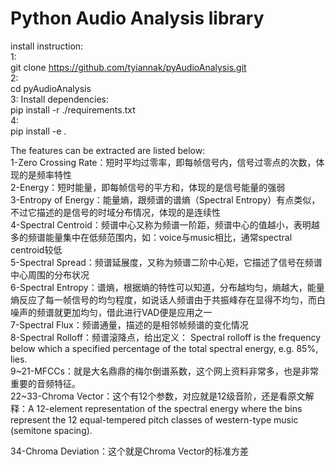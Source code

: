 # Python Audio Analysis library

install instruction:  
1:   
git clone https://github.com/tyiannak/pyAudioAnalysis.git  
2:  
cd pyAudioAnalysis  
3: Install dependencies:  
pip install -r ./requirements.txt  
4:  
pip install -e .  
  
  
The features can be extracted are listed below:  
1-Zero Crossing Rate：短时平均过零率，即每帧信号内，信号过零点的次数，体现的是频率特性  
2-Energy：短时能量，即每帧信号的平方和，体现的是信号能量的强弱  
3-Entropy of Energy：能量熵，跟频谱的谱熵（Spectral Entropy）有点类似，不过它描述的是信号的时域分布情况，体现的是连续性  
4-Spectral Centroid：频谱中心又称为频谱一阶距，频谱中心的值越小，表明越多的频谱能量集中在低频范围内，如：voice与music相比，通常spectral
centroid较低  
5-Spectral Spread：频谱延展度，又称为频谱二阶中心矩，它描述了信号在频谱中心周围的分布状况  
6-Spectral Entropy：谱熵，根据熵的特性可以知道，分布越均匀，熵越大，能量熵反应了每一帧信号的均匀程度，如说话人频谱由于共振峰存在显得不均匀，而白噪声的频谱就更加均匀，借此进行VAD便是应用之一  
7-Spectral Flux：频谱通量，描述的是相邻帧频谱的变化情况  
8-Spectral Rolloff：频谱滚降点，给出定义： Spectral rolloff is the frequency below which a specified percentage of the total spectral energy, e.g. 85%, lies.  
9~21-MFCCs：就是大名鼎鼎的梅尔倒谱系数，这个网上资料非常多，也是非常重要的音频特征。  
22~33-Chroma Vector：这个有12个参数，对应就是12级音阶，还是看原文解释：A 12-element representation of the spectral energy where the bins represent the 12 equal-tempered pitch classes of western-type music (semitone spacing).  

34-Chroma Deviation：这个就是Chroma Vector的标准方差  
